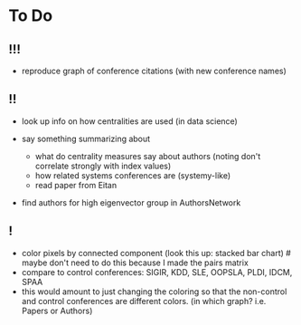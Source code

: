 # To Do

## !!!

- reproduce graph of conference citations (with new conference names)

## !!

- look up info on how centralities are used (in data science)

- say something summarizing about
  - what do centrality measures say about authors (noting don't correlate strongly with index values)
  - how related systems conferences are (systemy-like)
  - read paper from Eitan

- find authors for high eigenvector group in AuthorsNetwork

## !

- color pixels by connected component (look this up: stacked bar chart) # maybe don't need to do this because I made the pairs matrix
- compare to control conferences: SIGIR, KDD, SLE, OOPSLA, PLDI, IDCM, SPAA
- this would amount to just changing the coloring so that the non-control and control conferences are different colors. (in which graph? i.e. Papers or Authors)
